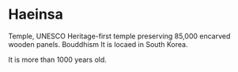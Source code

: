 # Haeinsa
Temple, UNESCO Heritage-first temple preserving 85,000 encarved wooden panels.
Bouddhism
It is locaed in South Korea. 


It is more than 1000 years old.
